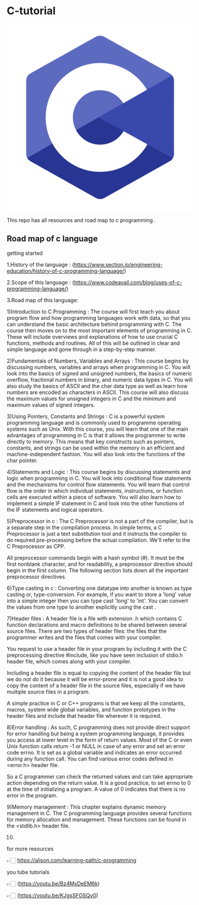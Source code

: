 # C-tutorial


![](https://github.com/arnav999/c-tutorial/blob/main/images/c-programming-569564.png)


This repo has all resources and road map to c programming .


## Road map of c language
 
 getting started 
 
 1.History of the language :
 (https://www.section.io/engineering-education/history-of-c-programming-language/)


 2.Scope of this language :
 (https://www.codeavail.com/blog/uses-of-c-programming-language/)

 
 3.Road map of this language:


 1)Introduction to C Programming :
 The course will first teach you about program flow and how programming languages work with data, so that you can understand the basic architecture behind programming with C. The course then moves on to the most important elements of programming in C. These will include overviews and explanations of how to use crucial C functions, methods and routines. All of this will be outlined in clear and simple language and gone through in a step-by-step manner.

 2)Fundamentals of Numbers, Variables and Arrays :
 This course begins by discussing numbers, variables and arrays when programming in C. You will look into the basics of signed and unsigned numbers, the basics of numeric overflow, fractional numbers in binary, and numeric data types in C. You will also study the basics of ASCII and the char data type as well as learn how numbers are encoded as characters in ASCII. This course will also discuss the maximum values for unsigned integers in C and the minimum and maximum values of signed integers.

3)Using Pointers, Constants and Strings :
C is a powerful system programming language and is commonly used to programme operating systems such as Unix. With this course, you will learn that one of the main advantages of programming in C is that it allows the programmer to write directly to memory. This means that key constructs such as pointers, constants, and strings can be used within the memory in an efficient and machine-independent fashion. You will also look into the functions of the char pointer.

4)Statements and Logic :
This course begins by discussing statements and logic when programming in C. You will look into conditional flow statements and the mechanisms for control flow statements. You will learn that control flow is the order in which individual statements, instructions, or function cells are executed within a piece of software. You will also learn how to implement a simple IF statement in C and look into the other functions of the IF statements and logical operators.

5)Preprocessor in c :
The C Preprocessor is not a part of the compiler, but is a separate step in the compilation process. In simple terms, a C Preprocessor is just a text substitution tool and it instructs the compiler to do required pre-processing before the actual compilation. We'll refer to the C Preprocessor as CPP.

All preprocessor commands begin with a hash symbol (#). It must be the first nonblank character, and for readability, a preprocessor directive should begin in the first column. The following section lists down all the important preprocessor directives.

6)Type casting in c :
Converting one datatype into another is known as type casting or, type-conversion. For example, if you want to store a 'long' value into a simple integer then you can type cast 'long' to 'int'. You can convert the values from one type to another explicitly using the cast .

7)Header files :
A header file is a file with extension .h which contains C function declarations and macro definitions to be shared between several source files. There are two types of header files: the files that the programmer writes and the files that comes with your compiler.

You request to use a header file in your program by including it with the C preprocessing directive #include, like you have seen inclusion of stdio.h header file, which comes along with your compiler.

Including a header file is equal to copying the content of the header file but we do not do it because it will be error-prone and it is not a good idea to copy the content of a header file in the source files, especially if we have multiple source files in a program.

A simple practice in C or C++ programs is that we keep all the constants, macros, system wide global variables, and function prototypes in the header files and include that header file wherever it is required.

8)Error handling :
As such, C programming does not provide direct support for error handling but being a system programming language, it provides you access at lower level in the form of return values. Most of the C or even Unix function calls return -1 or NULL in case of any error and set an error code errno. It is set as a global variable and indicates an error occurred during any function call. You can find various error codes defined in <error.h> header file.

So a C programmer can check the returned values and can take appropriate action depending on the return value. It is a good practice, to set errno to 0 at the time of initializing a program. A value of 0 indicates that there is no error in the program.

9)Memory management :
This chapter explains dynamic memory management in C. The C programming language provides several functions for memory allocation and management. These functions can be found in the <stdlib.h> header file.

10)


for more resources 


👉🏻 https://alison.com/learning-path/c-programming

you tube tutorials 

👉🏻 (https://youtu.be/Bz4MxDeEM6k)


👉🏻 (https://youtu.be/KJgsSFOSQv0)
